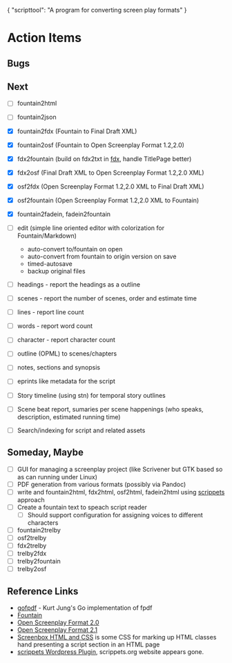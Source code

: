 {
    "scripttool": "A program for converting screen play formats"
}

Action Items
============

Bugs
----



Next
----

+ [ ] fountain2html
+ [ ] fountain2json
+ [x] fountain2fdx (Fountain to Final Draft XML)
+ [x] fountain2osf (Fountain to Open Screenplay Format 1.2,2.0)
+ [x] fdx2fountain (build on fdx2txt in [fdx](https://github.com/rsdoiel/fdx), handle TitlePage better)
+ [x] fdx2osf (Final Draft XML to Open Screenplay Format 1.2,2.0 XML)
+ [x] osf2fdx (Open Screenplay Format 1.2,2.0 XML to Final Draft XML)
+ [x] osf2fountain (Open Screenplay Format 1.2,2.0 XML to Fountain) 
+ [x] fountain2fadein, fadein2fountain
+ [ ] edit (simple line oriented editor with colorization for Fountain/Markdown)
    + auto-convert to/fountain on open
    + auto-convert from fountain to origin version on save
    + timed-autosave
    + backup original files
+ [ ] headings - report the headings as a outline
+ [ ] scenes  - report the number of scenes, order and estimate time
+ [ ] lines - report line count
+ [ ] words - report word count
+ [ ] character - report character count
+ [ ] outline (OPML) to scenes/chapters
+ [ ] notes, sections and synopsis
+ [ ] eprints like metadata for the script
+ [ ] Story timeline (using stn) for temporal story outlines
+ [ ] Scene beat report, sumaries per scene happenings (who speaks, description, estimated running time)
+ [ ] Search/indexing for script and related assets


Someday, Maybe
--------------

+ [ ] GUI for managing a screenplay project (like Scrivener but GTK based so as can running under Linux)
+ [ ] PDF generation from various formats (possibly via Pandoc)
+ [ ] write and fountain2html, fdx2html, osf2html, fadein2html using [scrippets](https://fountain.io/scrippets) approach
+ [ ] Create a fountain text to speach script reader
    + [ ] Should support configuration for assigning voices to different characters
+ [ ] fountain2trelby
+ [ ] osf2trelby
+ [ ] fdx2trelby
+ [ ] trelby2fdx
+ [ ] trelby2fountain
+ [ ] trelby2osf

Reference Links
---------------

+ [gofpdf](https://github.com/jung-kurt/gofpdf) - Kurt Jung's Go implementation of fpdf
+ [Fountain](https://fountain.io)
+ [Open Screenplay Format 2.0](https://sourceforge.net/projects/openscrfmt/)
+ [Open Screenplay Format 2.1](https://github.com/severdia/Open-Screenplay-Format)
+ [Screenbox HTML and CSS](https://johnaugust.com/2004/screenbox) is some CSS for marking up HTML classes hand presenting a script section in an HTML page
+ [scrippets Wordpress Plugin](https://wordpress.org/plugins/wp-scrippets/), scrippets.org website appears gone.

